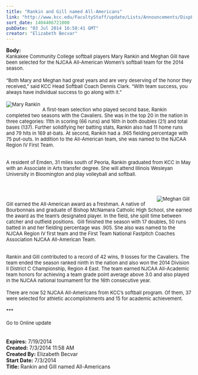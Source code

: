```yaml
---
title: "Rankin and Gill named All-Americans"
link: "http://www.kcc.edu/FacultyStaff/update/Lists/Announcements/DispForm.aspx?ID=1558"
sort_date: 1404406721000
pubDate: "03 Jul 2014 16:58:41 GMT"
creator: "Elizabeth Becvar"
---
```


<div><b>Body:</b> <div class="ExternalClass99606B4F15534CA09B5DC77FB56D3D1E">
<div><font size="2">Kankakee Community College softball players Mary Rankin and Meghan Gill have been selected for the NJCAA All-American Women’s softball team for the 2014 season.</font></div>
<div><br /><font size="2">“Both Mary and Meghan had great years and are very deserving of the honor they received,” said KCC Head Softball Coach Dennis Clark. “With team success, you always have individual success to go along with it.”</font></div>
<div><br />
<div style="float:left;margin-right:6px"><font size="2"><img alt="Mary Rankin" src="/FacultyStaff/update/PublishingImages/Mary_Rankin_update.jpg" /></font></div>
<p><font size="2">A first-team selection who played second base, Rankin completed two seasons with the Cavaliers. She was in the top 20 in the nation in three categories: 11th in scoring (66 runs) and 16th in both doubles (21) and total bases (137). Further solidifying her batting stats, Rankin also had 11 home runs and 79 hits in 169 at-bats. At second, Rankin had a .965 fielding percentage with 75 put-outs. In addition to the All-American team, she was named to the NJCAA Region IV First Team.</font></p></div>
<div><br /><font size="2">A resident of Emden, 31 miles south of Peoria, Rankin graduated from KCC in May with an Associate in Arts transfer degree. She will attend Illinois Wesleyan University in Bloomington and play volleyball and softball.</font></div>
<div><font size="2"></font> </div>
<div> </div>
<div><br />
<div style="float:right;margin-right:6px"><font size="2"><img alt="Meghan Gill" src="/FacultyStaff/update/PublishingImages/Meghan_Gill_update.jpg" /></font></div>
<p><font size="2">Gill earned the All-American award as a freshman. A native of Bourbonnais and graduate of Bishop McNamara Catholic High School, she earned the award as the team’s designated player. In the field, she split time between catcher and outfield positions.  Gill finished the season with 17 doubles, 50 runs batted in and her fielding percentage was .905. She also was named to the NJCAA Region IV first team and the First Team National Fastpitch Coaches Association NJCAA All-American Team.</font></p></div>
<div><br /><font size="2">Rankin and Gill contributed to a record of 42 wins, 9 losses for the Cavaliers. The team ended the season ranked ninth in the nation and also won the 2014 Division II District C Championship, Region 4 East. The team earned NJCAA All-Academic team honors for achieving a team grade point average above 3.0 and also played in the NJCAA national tournament for the 16th consecutive year.</font></div>
<div><br /><font size="2">There are now 52 NJCAA All-Americans from KCC’s softball program. Of them, 37 were selected for athletic accomplishments and 15 for academic achievement.</font></div>
<div><font size="2"></font> </div>
<div><font size="2">***</font></div>
<div><font size="2"></font> </div>
<div><font size="2">Go to Online update</font></div>
<div> </div>
<div> </div></div></div>
<div><b>Expires:</b> 7/19/2014</div>
<div><b>Created:</b> 7/3/2014 11:58 AM</div>
<div><b>Created By:</b> Elizabeth Becvar</div>
<div><b>Start Date:</b> 7/3/2014</div>
<div><b>Title:</b> Rankin and Gill named All-Americans</div>
